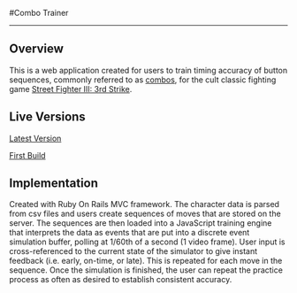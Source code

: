#Combo Trainer

---

## Overview

This is a web application created for users to train timing accuracy of
button sequences, commonly referred to as
[combos](http://en.wikipedia.org/wiki/Combo_\(video_gaming\)), for the
cult classic fighting game [Street Fighter III: 3rd
Strike](http://en.wikipedia.org/wiki/Street_Fighter_III:_3rd_Strike).


## Live Versions
[Latest Version](http://floating-journey-3753.herokuapp.com/)

[First Build](http://electric-window-8954.herokuapp.com)


## Implementation

Created with Ruby On Rails MVC framework. The character data is parsed
from csv files and users create sequences of moves that are stored on
the server. The sequences are then loaded into a JavaScript training
engine that interprets the data as events that are put into a discrete
event simulation buffer, polling at 1/60th of a second (1 video frame).
User input is cross-referenced to the current state of the simulator to
give instant feedback (i.e.  early, on-time, or late).  This is repeated
for each move in the sequence. Once the simulation is finished, the user
can repeat the practice process as often as desired to establish
consistent accuracy.

